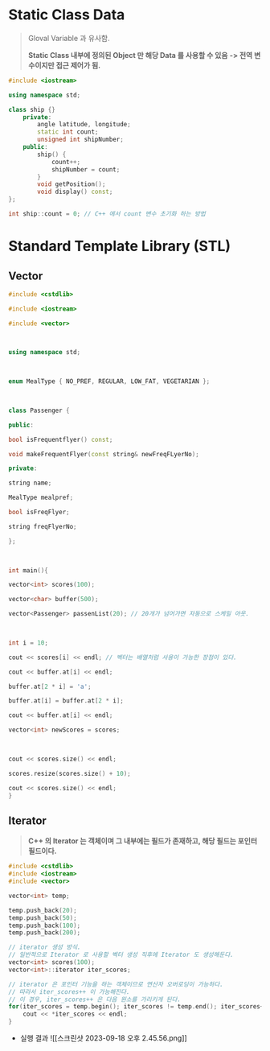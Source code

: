 
# Static Class Data
> Gloval Variable 과 유사함.
> 
> **Static Class 내부에 정의된 Object 만 해당 Data 를 사용할 수 있음**
> **-> 전역 변수이지만 접근 제어가 됨.**

```C++
#include <iostream>

using namespace std;

class ship {}
	private:
		angle latitude, longitude;
		static int count;
		unsigned int shipNumber;
	public:
		ship() {
			count++;
			shipNumber = count;	
		}
		void getPosition();
		void display() const;
};

int ship::count = 0; // C++ 에서 count 변수 초기화 하는 방법
```


# Standard Template Library (STL)
## Vector
```C++
#include <cstdlib>

#include <iostream>

#include <vector>

  

using namespace std;

  

enum MealType { NO_PREF, REGULAR, LOW_FAT, VEGETARIAN };

  

class Passenger {

public:

bool isFrequentflyer() const;

void makeFrequentFlyer(const string& newFreqFLyerNo);

private:

string name;

MealType mealpref;

bool isFreqFlyer;

string freqFlyerNo;

};

  

int main(){

vector<int> scores(100);

vector<char> buffer(500);

vector<Passenger> passenList(20); // 20개가 넘어가면 자동으로 스케일 아웃.

  

int i = 10;

cout << scores[i] << endl; // 벡터는 배열처럼 사용이 가능한 장점이 있다.

cout << buffer.at[i] << endl;

buffer.at[2 * i] = 'a';

buffer.at[i] = buffer.at[2 * i];

cout << buffer.at[i] << endl;

vector<int> newScores = scores;

  

cout << scores.size() << endl;

scores.resize(scores.size() + 10);

cout << scores.size() << endl;
}
```

## Iterator
> **C++ 의 Iterator 는 객체이며 그 내부에는 필드가 존재하고, 해당 필드는 포인터 필드이다.**

```C++
#include <cstdlib>
#include <iostream>
#include <vector>

vector<int> temp;

temp.push_back(20);
temp.push_back(50);
temp.push_back(100);
temp.push_back(200);

// iterator 생성 방식.
// 일반적으로 Iterator 로 사용할 벡터 생성 직후에 Iterator 도 생성해둔다.
vector<int> scores(100);
vector<int>::iterator iter_scores;

// iterator 은 포인터 기능을 하는 객체이므로 연산자 오버로딩이 가능하다.
// 따라서 iter_scores++ 이 가능해진다.
// 이 경우, iter_scores++ 은 다음 원소를 가리키게 된다.
for(iter_scores = temp.begin(); iter_scores != temp.end(); iter_scores++){
	cout << *iter_scores << endl;
}
```

- 실행 결과
	![[스크린샷 2023-09-18 오후 2.45.56.png]]

